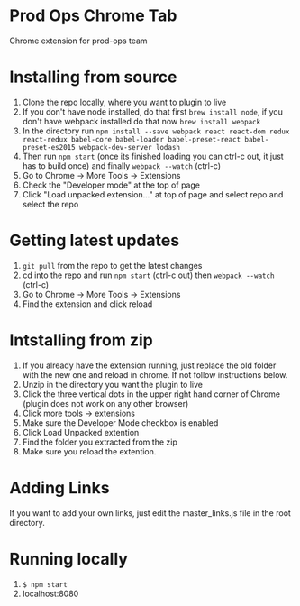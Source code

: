 # Prod Ops Chrome Tab
Chrome extension for prod-ops team

# Installing from source
1. Clone the repo locally, where you want to plugin to live
2. If you don't have node installed, do that first `brew install node`, if you don't have webpack installed do that now `brew install webpack`
3. In the directory run `npm install --save webpack react react-dom redux react-redux babel-core babel-loader babel-preset-react babel-preset-es2015 webpack-dev-server lodash`
4. Then run `npm start` (once its finished loading you can ctrl-c out, it just has to build once) and finally `webpack --watch` (ctrl-c)
5. Go to Chrome -> More Tools -> Extensions
6. Check the "Developer mode" at the top of page
7. Click "Load unpacked extension..." at top of page and select repo and select the repo

# Getting latest updates
1. `git pull` from the repo to get the latest changes
2. cd into the repo and run `npm start` (ctrl-c out) then `webpack --watch` (ctrl-c)
3. Go to Chrome -> More Tools -> Extensions
4. Find the extension and click reload

# Intstalling from zip
1. If you already have the extension running, just replace the old folder with the new one and reload in chrome. If not follow instructions below.
1. Unzip in the directory you want the plugin to live
2. Click the three vertical dots in the upper right hand corner of Chrome (plugin does not work on any other browser)
3. Click more tools -> extensions
4. Make sure the Developer Mode checkbox is enabled
5. Click Load Unpacked extention
6. Find the folder you extracted from the zip
7. Make sure you reload the extention.

# Adding Links
If you want to add your own links, just edit the master_links.js file in the root directory.

# Running locally
1. `$ npm start`
2. localhost:8080
